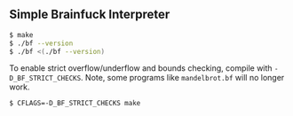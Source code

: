 Simple Brainfuck Interpreter
---

```sh
$ make
$ ./bf --version
$ ./bf <(./bf --version)
```

To enable strict overflow/underflow and bounds checking, compile with
`-D_BF_STRICT_CHECKS`. Note, some programs like `mandelbrot.bf` will
no longer work.

```sh
$ CFLAGS=-D_BF_STRICT_CHECKS make
```

